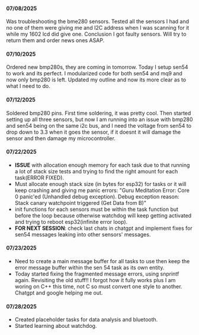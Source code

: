  #### 07/08/2025
 Was troubleshooting the bme280 sensors. Tested all the sensors I had and no one of them were giving me and I2C address when I was scanning for it while my 1602 lcd did give one. Conclusion I got faulty sensors. Will try to return them and order news ones ASAP.

 #### 07/10/2025
 Ordered new bmp280s, they are coming in tomorrow. Today I setup sen54 to work and its perfect. I modularized code for both sen54 and mq9 and now only bmp280 is left. Updated my outline and now its more clear as to what I need to do. 

 #### 07/12/2025
Soldered bmp280 pins. First time soldering, it was pretty cool. Then started setting up all three sensors, but now I am running into an issue with bmp280 and sen54 being on the same i2c bus, and I need the voltage from sen54 to drop down to 3.3 when it goes the sensor, if it doesnt it will damage the sensor and then damage my microcontroller.

#### 07/22/2025
- **ISSUE** with allocation enough memory for each task due to that running a lot of stack size tests and trying to find the right amount for each task(ERROR FIXED).
- Must allocate enough stack size (in bytes for esp32) for tasks or it will keep crashing and giving me panic errors: "Guru Meditation Error: Core  0 panic'ed (Unhandled debug exception). Debug exception reason: Stack canary watchpoint triggered (Get Data from B)"
- init functions for each sensors must be within the task function but before the loop because otherwise watchdog will keep getting activated and trying to reboot esp32(infinite error loop).
- **FOR NEXT SESSION**: check last chats in chatgpt and implement fixes for sen54 messages leaking into other sensors' messages.

#### 07/23/2025
- Need to create a main message buffer for all tasks to use then keep the error message buffer within the sen 54 task as its own entity.
- Today started fixing the fragmented message errors, using snprintf again. Revisiting the old stuff!! I forgot how it fully works plus I am woring on C++ this time, not C so must convert one style to another. Chatgpt and google helping me out.


#### 07/28/2025
- Created placeholder tasks for data analysis and bluetooth.
- Started learning about watchdog.